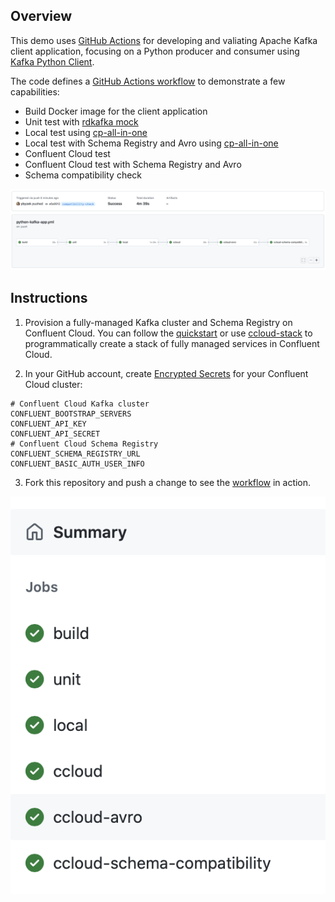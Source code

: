 ## Overview

This demo uses [GitHub Actions](https://docs.github.com/en/actions) for developing and valiating Apache Kafka client application, focusing on a Python producer and consumer using [Kafka Python Client](https://docs.confluent.io/kafka-clients/python/current/overview.html).

The code defines a [GitHub Actions workflow](.github/workflows/python-kafka-app.yml) to demonstrate a few capabilities:

- Build Docker image for the client application
- Unit test with [rdkafka mock](https://github.com/edenhill/librdkafka/blob/master/src/rdkafka_mock.h)
- Local test using [cp-all-in-one](https://docs.confluent.io/platform/current/tutorials/build-your-own-demos.html#cp-all-in-one)
- Local test with Schema Registry and Avro using [cp-all-in-one](https://docs.confluent.io/platform/current/tutorials/build-your-own-demos.html#cp-all-in-one)
- Confluent Cloud test
- Confluent Cloud test with Schema Registry and Avro
- Schema compatibility check

![image](images/jobs-graphic.png)

## Instructions

1. Provision a fully-managed Kafka cluster and Schema Registry on Confluent Cloud. You can follow the [quickstart](https://developer.confluent.io/quickstart/kafka-on-confluent-cloud/) or use [ccloud-stack](https://docs.confluent.io/platform/current/tutorials/examples/ccloud/docs/ccloud-stack.html) to programmatically create a stack of fully managed services in Confluent Cloud.

2. In your GitHub account, create [Encrypted Secrets](https://docs.github.com/en/actions/security-guides/encrypted-secrets) for your Confluent Cloud cluster:

```shell
# Confluent Cloud Kafka cluster
CONFLUENT_BOOTSTRAP_SERVERS
CONFLUENT_API_KEY
CONFLUENT_API_SECRET
# Confluent Cloud Schema Registry
CONFLUENT_SCHEMA_REGISTRY_URL
CONFLUENT_BASIC_AUTH_USER_INFO
```

3. Fork this repository and push a change to see the [workflow](.github/workflows/python-kafka-app.yml) in action.

![image](images/jobs-text.png)
